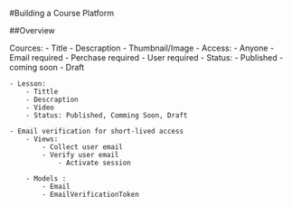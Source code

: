#Building a Course Platform

##Overview

Cources:
    - Title
    - Descraption
    - Thumbnail/Image
    - Access:
        - Anyone 
        - Email required 
        - Perchase required
        - User required 
    - Status:
        - Published
        - coming soon
        - Draft

    - Lesson:
        - Tittle
        - Descraption
        - Video 
        - Status: Published, Comming Soon, Draft
    
    - Email verification for short-lived access
        - Views:
            - Collect user email
            - Verify user email
                - Activate session
        
        - Models : 
            - Email
            - EmailVerificationToken 
